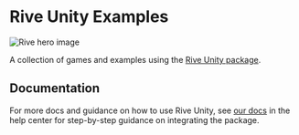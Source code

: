 # Rive Unity Examples

![Rive hero image](https://cdn.rive.app/rive_logo_dark_bg.png)

A collection of games and examples using the [Rive Unity package](https://github.com/rive-app/rive-unity/).

## Documentation

For more docs and guidance on how to use Rive Unity, see [our docs](https://help.rive.app/game-runtimes/unity) in the help center for step-by-step guidance on integrating the package.

